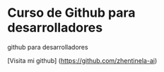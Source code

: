 # Curso de Github para desarrolladores

github para desarrolladores

[Visita mi github] (https://github.com/zhentinela-ai)
